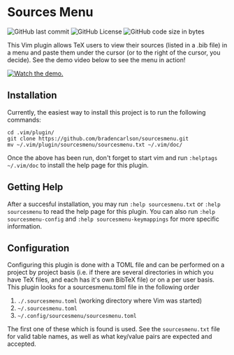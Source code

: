 # Sources Menu
<span style="nowrap">
  <img alt="GitHub last commit" src="https://img.shields.io/github/last-commit/bradencarlson/sourcesmenu">
  <img alt="GitHub License" src="https://img.shields.io/github/license/bradencarlson/sourcesmenu">
  <img alt="GitHub code size in bytes" src="https://img.shields.io/github/languages/code-size/bradencarlson/sourcesmenu">
</span>

This Vim plugin allows TeX users to view their sources (listed in a .bib file)
in a menu and paste them under the cursor (or to the right of the cursor, you
decide). See the demo video below to see the menu in action!

[![Watch the
demo.](https://img.youtube.com/vi/ieA-VIeRV_U/0.jpg)](https://youtu.be/ieA-VIeRV_U)

## Installation

Currently, the easiest way to install this project is to run the following
commands: 
```
cd .vim/plugin/
git clone https://github.com/bradencarlson/sourcesmenu.git
mv ~/.vim/plugin/sourcesmenu/sourcesmenu.txt ~/.vim/doc/
```
Once the above has been run, don't forget to start vim and run 
`:helptags ~/.vim/doc` to install the help page for this plugin. 

## Getting Help

After a succesful installation, you may run `:help sourcesmenu.txt` or `:help
sourcesmenu` to read the help page for this plugin. You can also run 
`:help sourcesmenu-config` and `:help sourcesmenu-keymappings` for more specific
information. 

## Configuration

Configuring this plugin is done with a TOML file and can be performed on a project 
by project basis (i.e. if
there are several directories in which you have TeX files, and each has it's own
BibTeX file) or on a per user basis. This plugin looks for a sourcesmenu.toml
file in the following order
1. `./.sourcesmenu.toml` (working directory where Vim was started)
2. `~/.sourcesmenu.toml`
3. `~/.config/sourcesmenu/sourcesmenu.toml`

The first one of these which is found is used. See the `sourcesmenu.txt` file
for valid table names, as well as what key/value pairs are expected and
accepted. 
